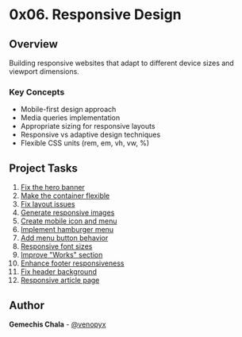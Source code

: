 # 0x06. Responsive Design

## Overview
Building responsive websites that adapt to different device sizes and viewport dimensions.

### Key Concepts
- Mobile-first design approach
- Media queries implementation
- Appropriate sizing for responsive layouts
- Responsive vs adaptive design techniques
- Flexible CSS units (rem, em, vh, vw, %)

## Project Tasks
1. [Fix the hero banner](./01-styles.css)
2. [Make the container flexible](./02-styles.css)
3. [Fix layout issues](./02-1-styles.css)
4. [Generate responsive images](./03-index.html)
5. [Create mobile icon and menu](./04-index.html)
6. [Implement hamburger menu](./05-index.html)
7. [Add menu button behavior](./06-index.html)
8. [Responsive font sizes](./07-index.html)
9. [Improve "Works" section](./08-index.html)
10. [Enhance footer responsiveness](./09-index.html)
11. [Fix header background](./10-index.html)
12. [Responsive article page](./100-article.html)

## Author
**Gemechis Chala** - [@venopyx](https://github.com/venopyx)
